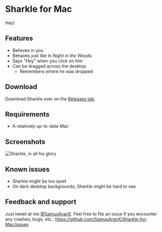# Sharkle for Mac
Hey!

## Features
* Believes in you
* Behaves just like in *Night in the Woods*
* Says "Hey" when you click on him
* Can be dragged across the desktop
	* Remembers where he was dropped

## Download
Download Sharkle over on the [Releases tab](https://github.com/SamusAranX/Sharkle-for-Mac/releases).

## Requirements
* A relatively up-to-date Mac

## Screenshots
![Sharkle, in all his glory](https://cloud.githubusercontent.com/assets/676069/25271293/f26e8a04-2683-11e7-9927-93d71104931f.png)

## Known issues
* Sharkle might be too quiet
* On dark desktop backgrounds, Sharkle might be hard to see

## Feedback and support
Just tweet at me [@SamusAranX](https://twitter.com/SamusAranX).
Feel free to file an issue if you encounter any crashes, bugs, etc.: https://github.com/SamusAranX/Sharkle-for-Mac/issues
